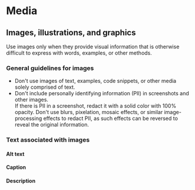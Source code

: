 # Media

## Images, illustrations, and graphics

Use images only when they provide visual information that is otherwise difficult to express with words, examples, or other methods.

### General guidelines for images

- Don't use images of text, examples, code snippets, or other media solely comprised of text.
- Don't include personally identifying information (PII) in screenshots and other images.<br />
  If there is PII in a screenshot, redact it with a solid color with 100% opacity. Don't use blurs, pixelation, mosaic effects, or similar image-processing effects to redact PII, as such effects can be reversed to reveal the original information.

### Text associated with images

#### Alt text

#### Caption

#### Description

